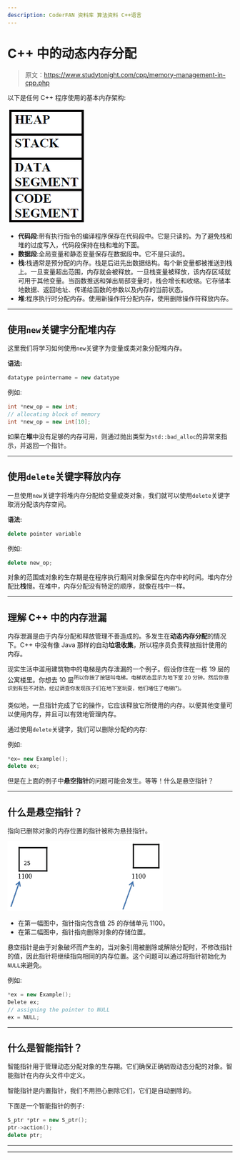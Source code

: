 ```yaml
---
description: CoderFAN 资料库 算法资料 C++语言
---
```


# C++ 中的动态内存分配

> 原文：<https://www.studytonight.com/cpp/memory-management-in-cpp.php>

以下是任何 C++ 程序使用的基本内存架构:

![Memory Management in C++](img/2bec8eaccafb0f3667e9064f3eac0e9b.png)

*   **代码段**:带有执行指令的编译程序保存在代码段中。它是只读的。为了避免栈和堆的过度写入，代码段保持在栈和堆的下面。
*   **数据段**:全局变量和静态变量保存在数据段中。它不是只读的。
*   **栈**:栈通常是预分配的内存。栈是后进先出数据结构。每个新变量都被推送到栈上。一旦变量超出范围，内存就会被释放。一旦栈变量被释放，该内存区域就可用于其他变量。当函数推送和弹出局部变量时，栈会增长和收缩。它存储本地数据、返回地址、传递给函数的参数以及内存的当前状态。
*   **堆**:程序执行时分配内存。使用新操作符分配内存，使用删除操作符释放内存。

* * *

## 使用`new`关键字分配堆内存

这里我们将学习如何使用`new`关键字为变量或类对象分配堆内存。

**语法:**

```cpp
datatype pointername = new datatype
```

例如:

```cpp
int *new_op = new int;
// allocating block of memory
int *new_op = new int[10];
```

如果在**堆**中没有足够的内存可用，则通过抛出类型为`std::bad_alloc`的异常来指示，并返回一个指针。

* * *

## 使用`delete`关键字释放内存

一旦使用`new`关键字将堆内存分配给变量或类对象，我们就可以使用`delete`关键字取消分配该内存空间。

**语法:**

```cpp
delete pointer variable
```

例如:

```cpp
delete new_op;
```

对象的范围或对象的生存期是在程序执行期间对象保留在内存中的时间。堆内存分配比**栈**慢。在堆中，内存分配没有特定的顺序，就像在栈中一样。

* * *

## 理解 C++ 中的内存泄漏

内存泄漏是由于内存分配和释放管理不善造成的。多发生在**动态内存分配**的情况下。C++ 中没有像 Java 那样的自动**垃圾收集**，所以程序员负责释放指针使用的内存。

现实生活中滥用建筑物中的电梯是内存泄漏的一个例子。假设你住在一栋 19 层的公寓楼里。你想去 10 层<sup>所以你按了按钮叫电梯。电梯状态显示为地下室 20 分钟。然后你意识到有些不对劲，经过调查你发现孩子们在地下室玩耍，他们堵住了电梯门。</sup>

类似地，一旦指针完成了它的操作，它应该释放它所使用的内存。以便其他变量可以使用内存，并且可以有效地管理内存。

通过使用`delete`关键字，我们可以删除分配的内存:

例如:

```cpp
*ex= new Example();
delete ex;
```

但是在上面的例子中**悬空指针**的问题可能会发生。等等！什么是悬空指针？

* * *

## 什么是悬空指针？

指向已删除对象的内存位置的指针被称为悬挂指针。

![Memory Management](img/1ab06e9819eaf0903e290d006bd77821.png)

*   在第一幅图中，指针指向包含值 25 的存储单元 1100。
*   在第二幅图中，指针指向删除对象的存储位置。

悬空指针是由于对象破坏而产生的，当对象引用被删除或解除分配时，不修改指针的值，因此指针将继续指向相同的内存位置。这个问题可以通过将指针初始化为`NULL`来避免。

例如:

```cpp
*ex = new Example();
Delete ex;
// assigning the pointer to NULL
ex = NULL;
```

* * *

## 什么是智能指针？

智能指针用于管理动态分配对象的生存期。它们确保正确销毁动态分配的对象。智能指针在内存头文件中定义。

智能指针是内置指针，我们不用担心删除它们，它们是自动删除的。

下面是一个智能指针的例子:

```cpp
S_ptr *ptr = new S_ptr();
ptr->action();
delete ptr;
```

* * *

* * *